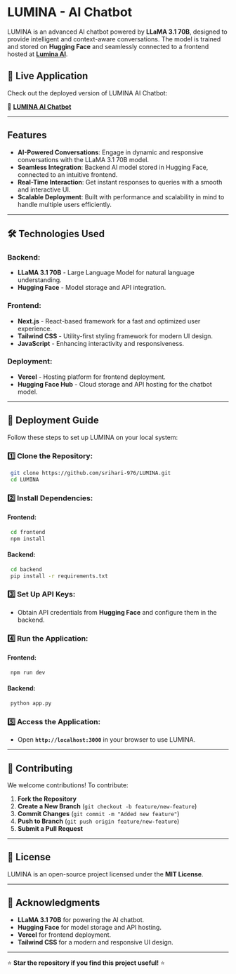 # LUMINA - AI Chatbot

LUMINA is an advanced AI chatbot powered by **LLaMA 3.1 70B**, designed to provide intelligent and context-aware conversations. The model is trained and stored on **Hugging Face** and seamlessly connected to a frontend hosted at **[Lumina AI](https://luminaai-rouge.vercel.app/)**.

## 🚀 Live Application
Check out the deployed version of LUMINA AI Chatbot:

🔗 **[LUMINA AI Chatbot](https://luminaai-rouge.vercel.app/)**

---

## Features

- **AI-Powered Conversations**: Engage in dynamic and responsive conversations with the LLaMA 3.1 70B model.
- **Seamless Integration**: Backend AI model stored in Hugging Face, connected to an intuitive frontend.
- **Real-Time Interaction**: Get instant responses to queries with a smooth and interactive UI.
- **Scalable Deployment**: Built with performance and scalability in mind to handle multiple users efficiently.

---

## 🛠️ Technologies Used

### Backend:
- **LLaMA 3.1 70B** - Large Language Model for natural language understanding.
- **Hugging Face** - Model storage and API integration.

### Frontend:
- **Next.js** - React-based framework for a fast and optimized user experience.
- **Tailwind CSS** - Utility-first styling framework for modern UI design.
- **JavaScript** - Enhancing interactivity and responsiveness.

### Deployment:
- **Vercel** - Hosting platform for frontend deployment.
- **Hugging Face Hub** - Cloud storage and API hosting for the chatbot model.

---

## 🚀 Deployment Guide

Follow these steps to set up LUMINA on your local system:

### 1️⃣ Clone the Repository:
```sh
 git clone https://github.com/srihari-976/LUMINA.git
 cd LUMINA
```

### 2️⃣ Install Dependencies:
#### Frontend:
```sh
 cd frontend
 npm install
```
#### Backend:
```sh
 cd backend
 pip install -r requirements.txt
```

### 3️⃣ Set Up API Keys:
- Obtain API credentials from **Hugging Face** and configure them in the backend.

### 4️⃣ Run the Application:
#### Frontend:
```sh
 npm run dev
```
#### Backend:
```sh
 python app.py
```

### 5️⃣ Access the Application:
- Open **`http://localhost:3000`** in your browser to use LUMINA.

---

## 🤝 Contributing
We welcome contributions! To contribute:

1. **Fork the Repository**
2. **Create a New Branch** (`git checkout -b feature/new-feature`)
3. **Commit Changes** (`git commit -m "Added new feature"`)
4. **Push to Branch** (`git push origin feature/new-feature`)
5. **Submit a Pull Request**

---

## 📜 License
LUMINA is an open-source project licensed under the **MIT License**.

---

## 📌 Acknowledgments
- **LLaMA 3.1 70B** for powering the AI chatbot.
- **Hugging Face** for model storage and API hosting.
- **Vercel** for frontend deployment.
- **Tailwind CSS** for a modern and responsive UI design.

---

⭐ **Star the repository if you find this project useful!** ⭐

